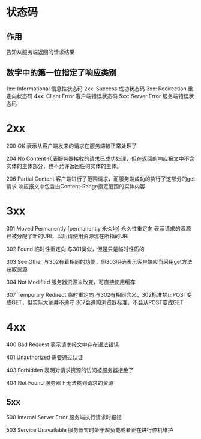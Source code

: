 # 状态码

## 作用
告知从服务端返回的请求结果

## 数字中的第一位指定了响应类别
1xx: Informational 信息性状态码
2xx: Success 成功状态码
3xx: Redirection 重定向状态码
4xx: Client Error 客户端错误状态码
5xx: Server Error 服务端错误状态码

# 2xx
200 OK 表示从客户端发来的请求在服务端被正常处理了

204 No Content 
代表服务器接收的请求已成功处理，但在返回的响应报文中不含实体的主体部分，也不允许返回任何实体的主体。

206 Partial Content
客户端进行了范围请求，而服务端成功的执行了这部分的get请求
响应报文中包含由Content-Range指定范围的实体内容

# 3xx
301 Moved Permanently [permanently 永久地]
永久性重定向 
表示请求的资源已被分配了新的URI，以后请使用资源现在所指的URI

302 Found
临时性重定向
与301类似，但是只是临时性质的

303 See Other
与302有着相同的功能，但303明确表示客户端应当采用get方法获取资源

304 Not Modified
服务器资源未改变，可直接使用缓存

307 Temporary Redirect
临时重定向
与302有相同含义，302标准禁止POST变成GET，但实际大家并不遵守
307会遵照浏览器标准，不会从POST变成GET

# 4xx
400 Bad Request
表示请求报文中存在语法错误

401 Unauthorized
需要通过认证

403 Forbidden
表明对请求资源的访问被服务器拒绝了

404 Not Found
服务器上无法找到请求的资源

## 5xx
500 Internal Server Error
服务端执行请求时报错

503 Service Unavailable
服务器暂时处于超负载或者正在进行停机维护















